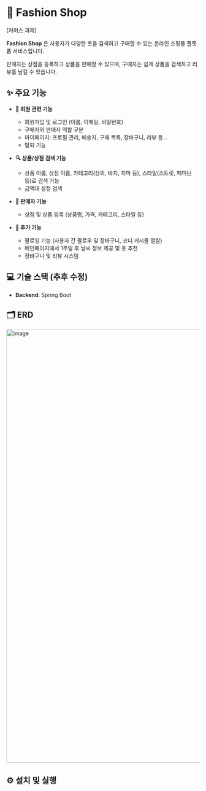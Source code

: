 # 👗 Fashion Shop
[커머스 과제]

**Fashion Shop** 은 사용자가 다양한 옷을 검색하고 구매할 수 있는 온라인 쇼핑몰 플랫폼 서비스입니다. 

판매자는 상점을 등록하고 상품을 판매할 수 있으며, 구매자는 쉽게 상품을 검색하고 리뷰를 남길 수 있습니다.

## ✨ 주요 기능

- **👥 회원 관련 기능**
  - 회원가입 및 로그인 (이름, 이메일, 비밀번호)
  - 구매자와 판매자 역할 구분
  - 마이페이지: 프로필 관리, 배송지, 구매 목록, 장바구니, 리뷰 등...
  - 탈퇴 기능

- **🔍 상품/상점 검색 기능**
  - 상품 이름, 상점 이름, 카테고리(상의, 바지, 치마 등), 스타일(스트릿, 페미닌 등)로 검색 가능
  - 금액대 설정 검색

- **🛒 판매자 기능**
  - 상점 및 상품 등록 (상품명, 가격, 카테고리, 스타일 등)

- **🚀 추가 기능**
  - 팔로잉 기능 (사용자 간 팔로우 및 장바구니, 코디 게시물 열람)
  - 메인페이지에서 1주일 후 날씨 정보 제공 및 옷 추천
  - 장바구니 및 리뷰 시스템

## 💻 기술 스택 (추후 수정)

- **Backend**: Spring Boot


## 🗂️ ERD
<img width="1130" alt="image" src="https://github.com/user-attachments/assets/a1398bfd-0000-401f-8e76-79d2e2bd7ca5">



## ⚙️ 설치 및 실행

